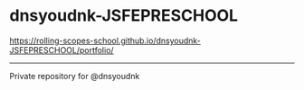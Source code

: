 # dnsyoudnk-JSFEPRESCHOOL
https://rolling-scopes-school.github.io/dnsyoudnk-JSFEPRESCHOOL/portfolio/
***
Private repository for @dnsyoudnk
